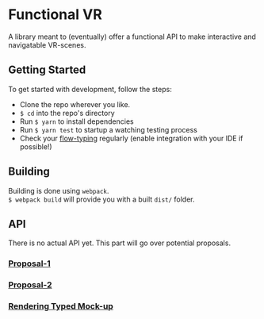 # Functional VR

A library meant to (eventually) offer a functional API to make interactive and navigatable VR-scenes.

## Getting Started
To get started with development, follow the steps:  

* Clone the repo wherever you like.
* `$ cd` into the repo's directory
* Run `$ yarn` to install dependencies
* Run `$ yarn test` to startup a watching testing process
* Check your [flow-typing][flow] regularly (enable integration with your IDE if possible!)

## Building
Building is done using `webpack`.  
`$ webpack build` will provide you with a built `dist/` folder.

## API
There is no actual API yet. This part will go over potential proposals.  

### [Proposal-1][proposal-1]
### [Proposal-2][proposal-2]
### [Rendering Typed Mock-up][rendering]



[flow]:https://flow.org/en/docs/
[proposal-1]:proposals/proposal-1.md
[proposal-2]:proposals/proposal-2.md
[rendering]:src/modules/components/types.js
